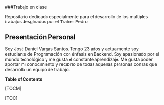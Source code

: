###Trabajo en clase

Repositario dedicado especialmente para el desarrollo de los multiples trabajos desginados por el Trainer Pedro 

## Presentación Personal

Soy José Daniel Vargas Santos. Tengo 23 años y actualmente soy estudiante de Programación con énfasis en Backend. Soy apasionado por el mundo tecnológico y me gusta el constante aprendizaje. Me gusta poder aportar mi conocimiento y recibirlo de todas aquellas personas con las que desarrollo un equipo de trabajo.



**Table of Contents**

[TOCM]

[TOC]


